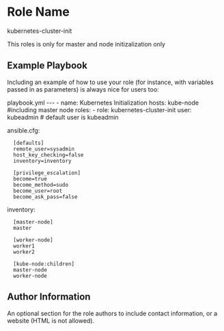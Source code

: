 Role Name
=========

kubernetes-cluster-init

This roles is only for master and node initizalization only

Example Playbook
----------------

Including an example of how to use your role (for instance, with variables passed in as parameters) is always nice for users too:

playbook.yml
    ---
    - name: Kubernetes Initialization
      hosts: kube-node #including master node
      roles:
        - role: kubernetes-cluster-init
          user: kubeadmin # default user is kubeadmin

ansible.cfg:

  ```  
    [defaults]
    remote_user=sysadmin
    host_key_checking=false
    inventory=inventory

    [privilege_escalation]
    become=true
    become_method=sudo
    become_user=root
    become_ask_pass=false
  ```

inventory:

  ```  
    [master-node]
    master

    [worker-node]
    worker1
    worker2

    [kube-node:children]
    master-node
    worker-node
  ```

Author Information
------------------

An optional section for the role authors to include contact information, or a website (HTML is not allowed).

